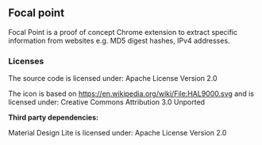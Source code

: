 ## Focal point

Focal Point is a proof of concept Chrome extension to extract specific 
information from websites e.g. MD5 digest hashes, IPv4 addresses.

### Licenses

The source code is licensed under: Apache License Version 2.0

The icon is based on https://en.wikipedia.org/wiki/File:HAL9000.svg and is 
licensed under: Creative Commons Attribution 3.0 Unported

**Third party dependencies:**

Material Design Lite is licensed under: Apache License Version 2.0
